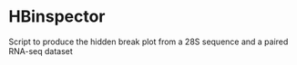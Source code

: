 # HBinspector
Script to produce the hidden break plot from a 28S sequence and a paired RNA-seq dataset
